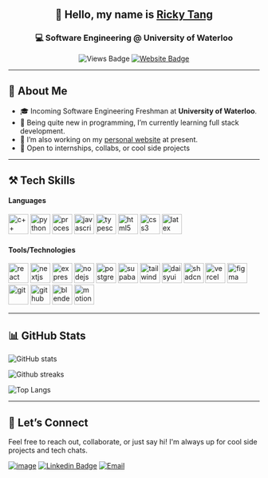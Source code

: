 <!-- GitHub Profile README for Ricky Tang -->

<div align="center">

## 👋 Hello, my name is <a href="https://www.rickyt.tech/" target="_blank">Ricky Tang</a>

### 💻 Software Engineering @ University of Waterloo

![Views Badge](https://komarev.com/ghpvc/?username=rickytang666&label=Profile%20views&color=0e75b6&style=flat) [![Website Badge](https://img.shields.io/badge/website-www.rickyt.tech-blue)](https://www.rickyt.tech)


</div>

---

## 🧠 About Me

- 🎓 Incoming Software Engineering Freshman at **University of Waterloo**.
- 🌱 Being quite new in programming, I’m currently learning full stack development.
- 🔭 I’m also working on my <a href="https://github.com/rickytang666/rickytang-website" target="_blank">personal website</a> at present.
- 🚀 Open to internships, collabs, or cool side projects

<!--
- 🔭 I’m currently working on ...
- 🌱 I’m currently learning ...
- 👯 I’m looking to collaborate on ...
- 🤔 I’m looking for help with ...
- 💬 Ask me about ...
- 📫 How to reach me: ...
- 😄 Pronouns: ...
- ⚡ Fun fact: ...
-->

---

## ⚒️ Tech Skills

#### Languages

<p align="left">
  <img src="https://go-skill-icons.vercel.app/api/icons?i=cpp" height="40" alt="c++" />
  <img src="https://go-skill-icons.vercel.app/api/icons?i=python&theme=dark" height="40" alt="python" />
  <img src="https://go-skill-icons.vercel.app/api/icons?i=processing&theme=dark" height="40" alt="processing" />
  <img src="https://go-skill-icons.vercel.app/api/icons?i=javascript" height="40" alt="javascript" />
  <img src="https://go-skill-icons.vercel.app/api/icons?i=typescript" height="40" alt="typescript" />
  <img src="https://go-skill-icons.vercel.app/api/icons?i=html" height="40" alt="html5" />
  <img src="https://go-skill-icons.vercel.app/api/icons?i=css" height="40" alt="css3" />
  <img src="https://go-skill-icons.vercel.app/api/icons?i=latex&theme=dark" height="40" alt="latex" />
</p>

#### Tools/Technologies

<p align="left">
  <img src="https://go-skill-icons.vercel.app/api/icons?i=react&theme=dark" height="40" alt="react" />
  <img src="https://go-skill-icons.vercel.app/api/icons?i=next&theme=dark" height="40" alt="nextjs" />
  <img src="https://go-skill-icons.vercel.app/api/icons?i=express&theme=dark" height="40" alt="express" />
  <img src="https://go-skill-icons.vercel.app/api/icons?i=nodejs&theme=dark" height="40" alt="nodejs" />
  <img src="https://go-skill-icons.vercel.app/api/icons?i=postgresql&theme=dark" height="40" alt="postgresql" />
  <img src="https://go-skill-icons.vercel.app/api/icons?i=supabase&theme=dark" height="40" alt="supabase" />
  <img src="https://go-skill-icons.vercel.app/api/icons?i=tailwind&theme=dark" height="40" alt="tailwind" />
  <img src="https://go-skill-icons.vercel.app/api/icons?i=daisyui&theme=dark" height="40" alt="daisyui" />
  <img src="https://go-skill-icons.vercel.app/api/icons?i=shadcn&theme=dark" height="40" alt="shadcn" />
  <img src="https://go-skill-icons.vercel.app/api/icons?i=vercel&theme=dark" height="40" alt="vercel" />
  <img src="https://go-skill-icons.vercel.app/api/icons?i=figma&theme=dark" height="40" alt="figma" />
  <img src="https://go-skill-icons.vercel.app/api/icons?i=git&theme=dark" height="40" alt="git" />
  <img src="https://go-skill-icons.vercel.app/api/icons?i=github&theme=dark" height="40" alt="github" />
  <img src="https://go-skill-icons.vercel.app/api/icons?i=blender&theme=dark" height="40" alt="blender" />
  <img src="https://avatars.githubusercontent.com/u/107069270?s=200&v=4" height="40" alt="motion canvas" />
</p>

---

## 📊 GitHub Stats

![GitHub stats](https://github-readme-stats.vercel.app/api?username=rickytang666&show_icons=true&theme=transparent)

![Github streaks](https://nirzak-streak-stats.vercel.app/?user=rickytang666&theme=transparent&hide_border=false)

![Top Langs](https://github-readme-stats.vercel.app/api/top-langs/?username=rickytang666&langs_count=8&theme=transparent)

---

## 🤝 Let’s Connect

Feel free to reach out, collaborate, or just say hi!
I'm always up for cool side projects and tech chats.

[![image](https://img.shields.io/badge/website-000000?style=for-the-badge&logo=About.me&logoColor=white)](https://www.rickyt.tech/)
[![Linkedin Badge](https://img.shields.io/badge/linkedin-%230077B5.svg?style=for-the-badge&logo=linkedin)](https://www.linkedin.com/in/ricky-tang-dev/)
[![Email](https://img.shields.io/badge/Email-informational?style=for-the-badge&logo=gmail)](mailto:rickytangdev@gmail.com)
